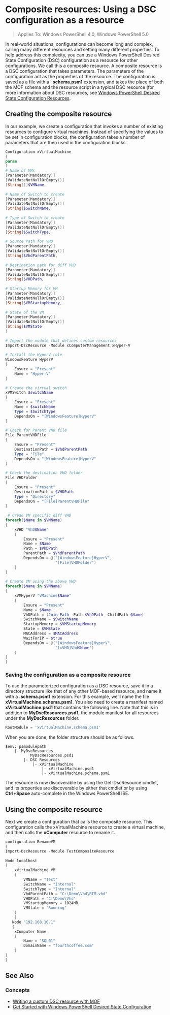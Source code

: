 # Composite resources: Using a DSC configuration as a resource

> Applies To: Windows PowerShell 4.0, Windows PowerShell 5.0

In real-world situations, configurations can become long and complex, calling many different resources and setting many different properties. To help address this complexity, you can use a Windows PowerShell Desired State Configuration (DSC) configuration as a resource for other configurations. We call this a composite resource. A composite resource is a DSC configuration that takes parameters. The parameters of the configuration act as the properties of the resource. The configuration is saved as a file with a **. schema.psm1** extension, and takes the place of both the MOF schema and the resource script in a typical DSC resource (for more information about DSC resources, see [Windows PowerShell Desired State Configuration Resources](resources.md).

## Creating the composite resource

In our example, we create a configuration that invokes a number of existing resources to configure virtual machines. Instead of specifying the values to be set in configuration blocks, the configuration takes a number of parameters that are then used in the configuration blocks.

```powershell
Configuration xVirtualMachine
{
param
(
# Name of VMs
[Parameter(Mandatory)]
[ValidateNotNullOrEmpty()]
[String[]]$VMName,
 
# Name of Switch to create
[Parameter(Mandatory)]
[ValidateNotNullOrEmpty()]
[String]$SwitchName,
 
# Type of Switch to create
[Parameter(Mandatory)]
[ValidateNotNullOrEmpty()]
[String]$SwitchType,
 
# Source Path for VHD
[Parameter(Mandatory)]
[ValidateNotNullOrEmpty()]
[String]$VhdParentPath,
 
# Destination path for diff VHD
[Parameter(Mandatory)]
[ValidateNotNullOrEmpty()]
[String]$VHDPath,
 
# Startup Memory for VM
[Parameter(Mandatory)]
[ValidateNotNullOrEmpty()]
[String]$VMStartupMemory,
 
# State of the VM
[Parameter(Mandatory)]
[ValidateNotNullOrEmpty()]
[String]$VMState
)
 
# Import the module that defines custom resources
Import-DscResource -Module xComputerManagement,xHyper-V
 
# Install the HyperV role 
WindowsFeature HyperV
{
    Ensure = "Present"
    Name = "Hyper-V" 
}
 
# Create the virtual switch 
xVMSwitch $switchName
{
    Ensure = "Present"
    Name = $switchName
    Type = $SwitchType
    DependsOn = "[WindowsFeature]HyperV"
}
 
# Check for Parent VHD file
File ParentVHDFile
{
    Ensure = "Present"
    DestinationPath = $VhdParentPath
    Type = "File"
    DependsOn = "[WindowsFeature]HyperV"
}
 
# Check the destination VHD folder
File VHDFolder
{
    Ensure = "Present"
    DestinationPath = $VHDPath
    Type = "Directory"
    DependsOn = "[File]ParentVHDFile"
}
 
 # Creae VM specific diff VHD
foreach($Name in $VMName)
{
    xVHD "VhD$Name"
    {
        Ensure = "Present"
        Name = $Name
        Path = $VhDPath
        ParentPath = $VhdParentPath
        DependsOn = @("[WindowsFeature]HyperV",
                      "[File]VHDFolder")
    }
}
 
# Create VM using the above VHD
foreach($Name in $VMName)
{
    xVMHyperV "VMachine$Name"
    {
        Ensure = "Present"
        Name = $Name
        VhDPath = (Join-Path -Path $VhDPath -ChildPath $Name)
        SwitchName = $SwitchName
        StartupMemory = $VMStartupMemory
        State = $VMState
        MACAddress = $MACAddress 
        WaitForIP = $true
        DependsOn = @("[WindowsFeature]HyperV",
                      "[xVHD]Vhd$Name")
    }
} 
}
```

### Saving the configuration as a composite resource

To use the parameterized configuration as a DSC resource, save it in a directory structure like that of any other MOF-based resource, and name it with a **.schema.psm1** extension. For this example, we’ll name the file **xVirtualMachine.schema.psm1**. You also need to create a manifest named **xVirtualMachine.psd1** that contains the following line. Note that this is in addition to **MyDscResources.psd1**, the module manifest for all resources under the **MyDscResources** folder.

```powershell
RootModule = 'xVirtualMachine.schema.psm1'
```

When you are done, the folder structure should be as follows.

```
$env: psmodulepath
    |- MyDscResources 
           MyDscResources.psd1
        |- DSC Resources 
            |- xVirtualMachine
                |- xVirtualMachine.psd1 
                |- xVirtualMachine.schema.psm1
```

The resource is now discoverable by using the Get-DscResource cmdlet, and its properties are discoverable by either that cmdlet or by using **Ctrl+Space** auto-complete in the Windows PowerShell ISE.

## Using the composite resource

Next we create a configuration that calls the composite resource. This configuration calls the xVirtualMachine resource to create a virtual machine, and then calls the **xComputer** resource to rename it.

```powershell
configuration RenameVM
{
Import-DscResource -Module TestCompositeResource
 
Node localhost
{
    xVirtualMachine VM
    {
        VMName = "Test"
        SwitchName = "Internal"
        SwitchType = "Internal"
        VhdParentPath = "C:\Demo\Vhd\RTM.vhd"
        VHDPath = "C:\Demo\Vhd"
        VMStartupMemory = 1024MB
        VMState = "Running"
    }
    }
   Node "192.168.10.1"
   {   
    xComputer Name
    {
        Name = "SQL01"
        DomainName = "fourthcoffee.com" 
    }                                                                                                                                                                                                                                                               
}
} 
```

## See Also
### Concepts
* [Writing a custom DSC resource with MOF](authoringResourceMOF.md)
* [Get Started with Windows PowerShell Desired State Configuration](overview.md) 
